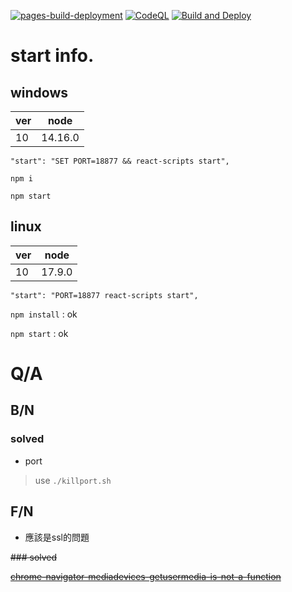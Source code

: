 [![pages-build-deployment](https://github.com/andythebreaker/andythebreaker.github.io/actions/workflows/pages/pages-build-deployment/badge.svg)](https://github.com/andythebreaker/andythebreaker.github.io/actions/workflows/pages/pages-build-deployment)
[![CodeQL](https://github.com/andythebreaker/andythebreaker.github.io/actions/workflows/codeql-analysis.yml/badge.svg)](https://github.com/andythebreaker/andythebreaker.github.io/actions/workflows/codeql-analysis.yml)
[![Build and Deploy](https://github.com/andythebreaker/andythebreaker.github.io/actions/workflows/main.yml/badge.svg)](https://github.com/andythebreaker/andythebreaker.github.io/actions/workflows/main.yml)

# start info.

## windows

|ver|node|
|--|--|
|10|14.16.0|

`"start": "SET PORT=18877 && react-scripts start",`

`npm i`

`npm start`

## linux

|ver|node|
|--|--|
|10|17.9.0|

`"start": "PORT=18877 react-scripts start",`

`npm install` : ok

`npm start` : ok


# Q/A

## B/N

### solved

- port
> use `./killport.sh`

## F/N

- 應該是ssl的問題

~~### solved~~

~~[chrome-navigator-mediadevices-getusermedia-is-not-a-function](https://stackoverflow.com/questions/37315361/chrome-navigator-mediadevices-getusermedia-is-not-a-function)~~